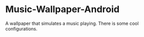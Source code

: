 Music-Wallpaper-Android
=======================

A wallpaper that simulates a music playing. There is some cool configurations.
